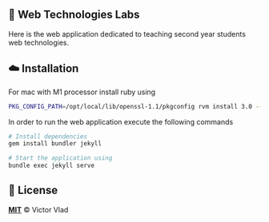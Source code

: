 ## 🧪 Web Technologies Labs
Here is the web application dedicated to teaching 
second year students web technologies. 


## ☁️ Installation

For mac with M1 processor install ruby using
```sh
PKG_CONFIG_PATH=/opt/local/lib/openssl-1.1/pkgconfig rvm install 3.0 --with-openssl-lib=/opt/local/lib/openssl-1.1 --with-openssl-include=/opt/local/include/openssl-1.1
```

In order to run the web application execute the following commands
```sh
# Install dependencies
gem install bundler jekyll

# Start the application using
bundle exec jekyll serve
```

## 📜 License

**[MIT](https://github.com/victorvlad19/web/blob/master/LICENSE)** © Victor Vlad